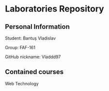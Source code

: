 # Laboratories Repository
## Personal Information
Student: Bantuș Vladislav

Group: FAF-161

GitHub nickname: Vladdd97

## Contained courses
Web Technology
